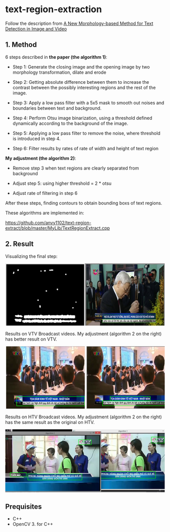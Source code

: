 # text-region-extraction

Follow the description from [A New Morphology-based Method for Text Detection in Image and Video](https://research.ijcaonline.org/volume103/number13/pxc3899251.pdf) 

## 1. Method

6 steps described in **the paper (the algorithm 1)**:

+ Step 1: Generate the closing image and the opening image by two morphology transformation, dilate and erode 

+ Step 2: Getting absolute difference between them to increase the contrast between the possibly interesting regions and the rest of the image. 

+ Step 3:  Apply a low pass filter with a 5x5 mask to smooth out
noises and boundaries between text and background.

+ Step 4: Perform Otsu image binarization, using a threshold defined dynamically according to the background of the image.

+ Step 5: Applying a low pass filter to remove the noise, where threshold is introduced in step 4.

+ Step 6: Filter results by rates of rate of width and height of text region

**My adjustment (the algorithm 2)**:

+ Remove step 3 when text regions are clearly separated from background

+ Adjust step 5: using higher threshold = 2 * otsu

+ Adjust rate of filtering in step 6

After these steps, finding contours to obtain bounding boxs of text regions. 

These algorithms are implemented in:

https://github.com/anvy1102/text-region-extract/blob/master/MyLib/TextRegionExtract.cpp


## 2. Result

Visualizing the final step:

![Process](images/process.png)

Results on VTV Broadcast videos. My adjustment (algorithm 2 on the right) has better result on VTV.

![VTV](images/vtv.png)

Results on HTV Broadcast videos. My adjustment (algorithm 2 on the right) has the same result as the original on HTV.

![VTV](images/htv.png)


## Prequisites
+ C++
+ OpenCV 3. for C++
